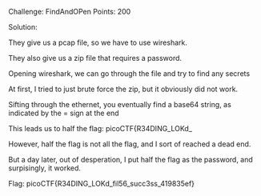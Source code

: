 Challenge: FindAndOPen
Points: 200

Solution: 

They give us a pcap file, so we have to use wireshark.

They also give us a zip file that requires a password. 

Opening wireshark, we can go through the file and try to find any secrets

At first, I tried to just brute force the zip, but it obviously did not work. 

Sifting through the ethernet, you eventually find a base64 string, as indicated by the = sign at the end

This leads us to half the flag: picoCTF{R34DING_LOKd_

However, half the flag is not all the flag, and I sort of reached a dead end. 

But a day later, out of desperation, I put half the flag as the password, and surpisingly, it worked.

Flag: picoCTF{R34DING_LOKd_fil56_succ3ss_419835ef}
